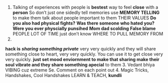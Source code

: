 1. Talking of experiences with people is **bestest** way to feel **close** with a **person**
	So don’t just one sidedly tell memories 
	use **MEMORY TELLING** to make them 
	talk about people important to them
	THEIR VALUES 
	**Do you also had physical fights?**
	**Was there someone who hated you?**
	**Were you ever physcially punsihed**
	**Mom dad scolding**
	**False blame**
	PEOPLE LOT OF TIME just don’t know WHERE TO PULL MEMORY FROM
2. 
**hack is** ***sharing something private*** very very quickly and they will share something close to heart, very very quickly.
You can use it to get close very very quickly.
**just set mood enviornment to make that sharing make their soul vibrate and they share something apecial** to them
3. Vedant bhiya VIBING cuz extreme Se. Comment on each point out
4. Magic Tricks, Handshakes, Cool Handshakes LEARN & TEACH, **kundli**

